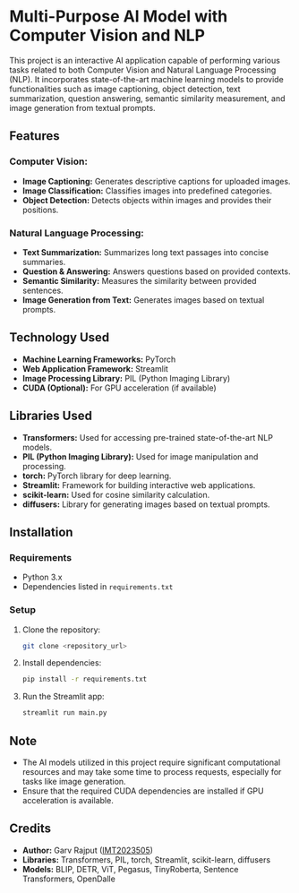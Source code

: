 # Multi-Purpose AI Model with Computer Vision and NLP

This project is an interactive AI application capable of performing various tasks related to both Computer Vision and Natural Language Processing (NLP). It incorporates state-of-the-art machine learning models to provide functionalities such as image captioning, object detection, text summarization, question answering, semantic similarity measurement, and image generation from textual prompts.

## Features

### Computer Vision:
- **Image Captioning:** Generates descriptive captions for uploaded images.
- **Image Classification:** Classifies images into predefined categories.
- **Object Detection:** Detects objects within images and provides their positions.

### Natural Language Processing:
- **Text Summarization:** Summarizes long text passages into concise summaries.
- **Question & Answering:** Answers questions based on provided contexts.
- **Semantic Similarity:** Measures the similarity between provided sentences.
- **Image Generation from Text:** Generates images based on textual prompts.

## Technology Used

- **Machine Learning Frameworks:** PyTorch
- **Web Application Framework:** Streamlit
- **Image Processing Library:** PIL (Python Imaging Library)
- **CUDA (Optional):** For GPU acceleration (if available)

## Libraries Used

- **Transformers:** Used for accessing pre-trained state-of-the-art NLP models.
- **PIL (Python Imaging Library):** Used for image manipulation and processing.
- **torch:** PyTorch library for deep learning.
- **Streamlit:** Framework for building interactive web applications.
- **scikit-learn:** Used for cosine similarity calculation.
- **diffusers:** Library for generating images based on textual prompts.

## Installation

### Requirements
- Python 3.x
- Dependencies listed in `requirements.txt`

### Setup
1. Clone the repository:

    ```bash
    git clone <repository_url>
    ```

2. Install dependencies:

    ```bash
    pip install -r requirements.txt
    ```

3. Run the Streamlit app:

    ```bash
    streamlit run main.py
    ```

## Note

- The AI models utilized in this project require significant computational resources and may take some time to process requests, especially for tasks like image generation.
- Ensure that the required CUDA dependencies are installed if GPU acceleration is available.

## Credits

- **Author:** Garv Rajput ([IMT2023505](https://github.com/imt2023505))
- **Libraries:** Transformers, PIL, torch, Streamlit, scikit-learn, diffusers
- **Models:** BLIP, DETR, ViT, Pegasus, TinyRoberta, Sentence Transformers, OpenDalle
